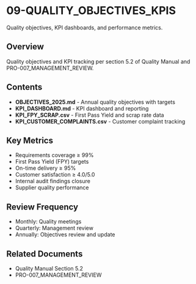 # 09-QUALITY_OBJECTIVES_KPIS

Quality objectives, KPI dashboards, and performance metrics.

## Overview

Quality objectives and KPI tracking per section 5.2 of Quality Manual and PRO-007_MANAGEMENT_REVIEW.

## Contents

- **OBJECTIVES_2025.md** - Annual quality objectives with targets
- **KPI_DASHBOARD.md** - KPI dashboard and reporting
- **KPI_FPY_SCRAP.csv** - First Pass Yield and scrap rate data
- **KPI_CUSTOMER_COMPLAINTS.csv** - Customer complaint tracking

## Key Metrics

- Requirements coverage ≥ 99%
- First Pass Yield (FPY) targets
- On-time delivery ≥ 95%
- Customer satisfaction ≥ 4.0/5.0
- Internal audit findings closure
- Supplier quality performance

## Review Frequency

- Monthly: Quality meetings
- Quarterly: Management review
- Annually: Objectives review and update

## Related Documents

- Quality Manual Section 5.2
- PRO-007_MANAGEMENT_REVIEW
